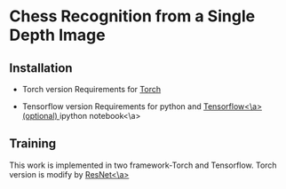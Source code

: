 # Chess Recognition from a Single Depth Image

## Installation
* Torch version
Requirements for <a href="http://torch.ch/docs/getting-started.html">Torch</a> 


* Tensorflow version
Requirements for python and <a href="https://www.tensorflow.org/install/">Tensorflow<\a> 
(optional) <a hrep="https://ipython.org/install.html">ipython notebook<\a>

## Training
This work is implemented in two framework-Torch and Tensorflow.
Torch version is modify by <a href="https://github.com/facebook/fb.resnet.torch.git">ResNet<\a>